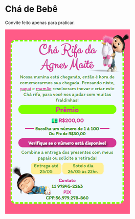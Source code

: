 <h1>Chá de Bebê</h1>
<p>Convite feito apenas para praticar.</p>
<img src="https://github.com/Lecsilva85/Cha-de-Bebe/blob/main/assets/Convite%20Simples.png?raw=true" alt="imagem-convite"/>
